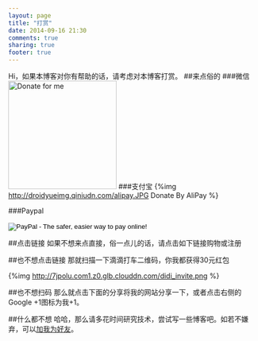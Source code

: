 ```yaml
---
layout: page
title: "打赏"
date: 2014-09-16 21:30
comments: true
sharing: true
footer: true
---
```

Hi，如果本博客对你有帮助的话，请考虑对本博客打赏。
##来点俗的
###微信
<img src="http://droidyueimg.qiniudn.com/weixin_pay.jpg" width="218" title="Donate for me" class="no_boarder_class">
###支付宝
{%img http://droidyueimg.qiniudn.com/alipay.JPG Donate By AliPay %}

###Paypal

<form action="https://www.paypal.com/cgi-bin/webscr" method="post" target="_blank">
<input type="hidden" name="cmd" value="_donations">
<input type="hidden" name="business" value="andrewallanwallace@gmail.com">
<input type="hidden" name="lc" value="US">
<input type="hidden" name="item_name" value="droidyue">
<input type="hidden" name="no_note" value="0">
<input type="hidden" name="currency_code" value="USD">
<input type="hidden" name="bn" value="PP-DonationsBF:btn_donateCC_LG.gif:NonHostedGuest">
<input type="image" src="https://www.paypalobjects.com/en_US/i/btn/btn_donateCC_LG.gif" border="0" name="submit" alt="PayPal - The safer, easier way to pay online!">
<img alt="" border="0" src="https://www.paypalobjects.com/en_US/i/scr/pixel.gif" width="1" height="1">
</form>


##点击链接
如果不想来点直接，俗一点儿的话，请点击如下链接购物或注册

<script type="text/javascript" src="http://1.toolite.sinaapp.com/droidyue_com/invite_data_source.js" charset="utf-8"></script>
<script type="text/javascript">
    	displaySection(shouldDisplayInvitation(), isInvitationInDebug(), makeInvitationDataSource(), makeInvitationPrefix(), makeInvitationSuffix());
</script>

##也不想点击链接
那就扫描一下滴滴打车二维码，你我都获得30元红包

{%img http://7jpolu.com1.z0.glb.clouddn.com/didi_invite.png %}


##也不想扫码
那么就点击下面的分享将我的网站分享一下，或者点击右侧的Google +1图标为我+1。


##什么都不想
哈哈，那么请多花时间研究技术，尝试写一些博客吧。如若不嫌弃，可以[加我为好友](http://droidyue.com/about/)。
